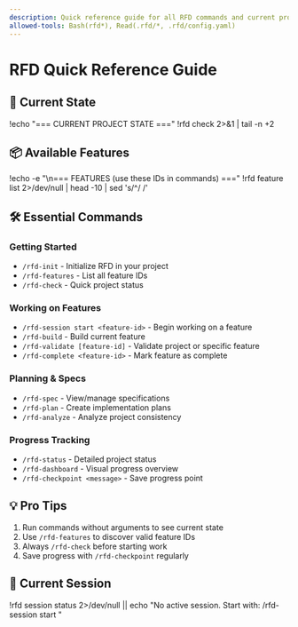 ```yaml
---
description: Quick reference guide for all RFD commands and current project state
allowed-tools: Bash(rfd*), Read(.rfd/*, .rfd/config.yaml)
---
```


# RFD Quick Reference Guide

## 🎯 Current State
!echo "=== CURRENT PROJECT STATE ==="
!rfd check 2>&1 | tail -n +2

## 📦 Available Features
!echo -e "\n=== FEATURES (use these IDs in commands) ==="
!rfd feature list 2>/dev/null | head -10 | sed 's/^/  /'

## 🛠️ Essential Commands

### Getting Started
- `/rfd-init` - Initialize RFD in your project
- `/rfd-features` - List all feature IDs
- `/rfd-check` - Quick project status

### Working on Features  
- `/rfd-session start <feature-id>` - Begin working on a feature
- `/rfd-build` - Build current feature
- `/rfd-validate [feature-id]` - Validate project or specific feature
- `/rfd-complete <feature-id>` - Mark feature as complete

### Planning & Specs
- `/rfd-spec` - View/manage specifications
- `/rfd-plan` - Create implementation plans
- `/rfd-analyze` - Analyze project consistency

### Progress Tracking
- `/rfd-status` - Detailed project status
- `/rfd-dashboard` - Visual progress overview
- `/rfd-checkpoint <message>` - Save progress point

## 💡 Pro Tips
1. Run commands without arguments to see current state
2. Use `/rfd-features` to discover valid feature IDs
3. Always `/rfd-check` before starting work
4. Save progress with `/rfd-checkpoint` regularly

## 📝 Current Session
!rfd session status 2>/dev/null || echo "No active session. Start with: /rfd-session start <feature-id>"